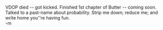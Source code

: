 VDOP died -- got kicked.  Finished 1st chapter of Butter -- coming soon.  Talked to a past-name about probability.  Strip me down; reduce me; and write home you''re having fun.<br/>
-m
